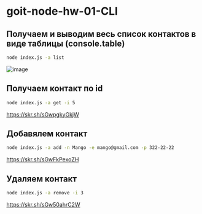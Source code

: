 # goit-node-hw-01-CLI

## Получаем и выводим весь список контактов в виде таблицы (console.table)
```bash
node index.js -a list
```

![image](https://skr.sh/sGwYKAtBZOH.jpg)

## Получаем контакт по id
```bash
node index.js -a get -i 5
```

https://skr.sh/sGwpgkyGkjW

## Добавялем контакт
```bash
node index.js -a add -n Mango -e mango@gmail.com -p 322-22-22
```

https://skr.sh/sGwFkPexoZH

## Удаляем контакт
```bash
node index.js -a remove -i 3
```

https://skr.sh/sGw50ahrC2W
